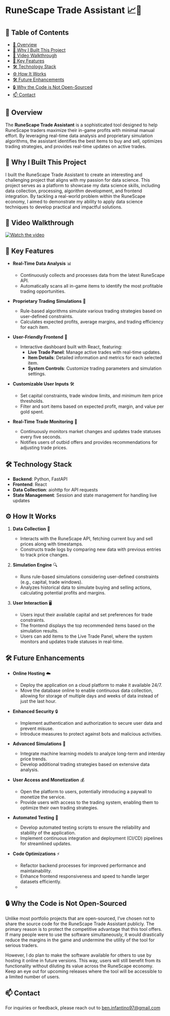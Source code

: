 # RuneScape Trade Assistant 📈🔧

## 📑 Table of Contents

- [🌟 Overview](#-overview)
- [🎯 Why I Built This Project](#-why-i-built-this-project)
- [🎥 Video Walkthrough](#-video-walkthrough)
- [🚀 Key Features](#-key-features)
- [🛠️ Technology Stack](#-technology-stack)
- [⚙️ How It Works](#-how-it-works)
- [🛠️ Future Enhancements](#-future-enhancements)
- [🔒 Why the Code is Not Open-Sourced](#-why-the-code-is-not-open-sourced)
- [📫 Contact](#-contact)

## 🌟 Overview

The **RuneScape Trade Assistant** is a sophisticated tool designed to help RuneScape traders maximize their in-game profits with minimal manual effort. By leveraging real-time data analysis and proprietary simulation algorithms, the assistant identifies the best items to buy and sell, optimizes trading strategies, and provides real-time updates on active trades.

## 🎯 Why I Built This Project

I built the RuneScape Trade Assistant to create an interesting and challenging project that aligns with my passion for data science. This project serves as a platform to showcase my data science skills, including data collection, processing, algorithm development, and frontend integration. By tackling a real-world problem within the RuneScape economy, I aimed to demonstrate my ability to apply data science techniques to develop practical and impactful solutions.

## 🎥 Video Walkthrough

[![Watch the video](https://img.youtube.com/vi/ByknefPELV4/maxresdefault.jpg)](https://youtu.be/ByknefPELV4)

## 🚀 Key Features

- **Real-Time Data Analysis** 📊
  - Continuously collects and processes data from the latest RuneScape API.
  - Automatically scans all in-game items to identify the most profitable trading opportunities.

- **Proprietary Trading Simulations** 🤖
  - Rule-based algorithms simulate various trading strategies based on user-defined constraints.
  - Calculates expected profits, average margins, and trading efficiency for each item.

- **User-Friendly Frontend** 🎨
  - Interactive dashboard built with React, featuring:
    - **Live Trade Panel**: Manage active trades with real-time updates.
    - **Item Details**: Detailed information and metrics for each selected item.
    - **System Controls**: Customize trading parameters and simulation settings.

- **Customizable User Inputs** 🛠️
  - Set capital constraints, trade window limits, and minimum item price thresholds.
  - Filter and sort items based on expected profit, margin, and value per gold spent.

- **Real-Time Trade Monitoring** 🔄
  - Continuously monitors market changes and updates trade statuses every five seconds.
  - Notifies users of outbid offers and provides recommendations for adjusting trade prices.

## 🛠️ Technology Stack

- **Backend**: Python, FastAPI
- **Frontend**: React
- **Data Collection**: aiohttp for API requests
- **State Management**: Session and state management for handling live updates

## ⚙️ How It Works

1. **Data Collection** 📡
   - Interacts with the RuneScape API, fetching current buy and sell prices along with timestamps.
   - Constructs trade logs by comparing new data with previous entries to track price changes.

2. **Simulation Engine** 🔍
   - Runs rule-based simulations considering user-defined constraints (e.g., capital, trade windows).
   - Analyzes historical data to simulate buying and selling actions, calculating potential profits and margins.

3. **User Interaction** 🖥️
   - Users input their available capital and set preferences for trade constraints.
   - The frontend displays the top recommended items based on the simulation results.
   - Users can add items to the Live Trade Panel, where the system monitors and updates trade statuses in real-time.

## 🛠️ Future Enhancements

- **Online Hosting** ☁️
  - Deploy the application on a cloud platform to make it available 24/7.
  - Move the database online to enable continuous data collection, allowing for storage of multiple days and weeks of data instead of just the last hour.

- **Enhanced Security** 🔒
  - Implement authentication and authorization to secure user data and prevent misuse.
  - Introduce measures to protect against bots and malicious activities.

- **Advanced Simulations** 🧠
  - Integrate machine learning models to analyze long-term and interday price trends.
  - Develop additional trading strategies based on extensive data analysis.

- **User Access and Monetization** 💰
  - Open the platform to users, potentially introducing a paywall to monetize the service.
  - Provide users with access to the trading system, enabling them to optimize their own trading strategies.

- **Automated Testing** 🧪
  - Develop automated testing scripts to ensure the reliability and stability of the application.
  - Implement continuous integration and deployment (CI/CD) pipelines for streamlined updates.

- **Code Optimizations** ⚡
  - Refactor backend processes for improved performance and maintainability.
  - Enhance frontend responsiveness and speed to handle larger datasets efficiently.
  - 
 ## 🔒 Why the Code is Not Open-Sourced

Unlike most portfolio projects that are open-sourced, I’ve chosen not to share the source code for the RuneScape Trade Assistant publicly. The primary reason is to protect the competitive advantage that this tool offers. If many people were to use the software simultaneously, it would drastically reduce the margins in the game and undermine the utility of the tool for serious traders.

However, I do plan to make the software available for others to use by hosting it online in future versions. This way, users will still benefit from its functionality without diluting its value across the RuneScape economy. Keep an eye out for upcoming releases where the tool will be accessible to a limited number of users.


## 📫 Contact

For inquiries or feedback, please reach out to ben.infantino97@gmail.com
